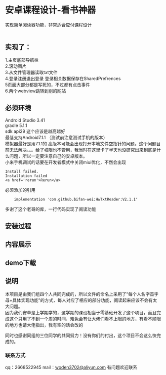 # 安卓课程设计-看书神器
实现简单阅读器功能，非常适合应付课程设计
<br/><br/>
## 实现了：
1.主页底部导航栏<br/>
2.滚动图片<br/>
3.从文件管理器读取txt文件<br/>
4.登录注册退出登录 登录相关数据保存在SharedPrefrences<br/>
5页面大部分都是写死的，不过都有点击事件<br/>
6.两个webview跳转到别的网站<br/>

## 必须环境
Android Studio 3.41<br/>
gradle 5.1.1<br/>
sdk api29 这个应该是越高越好<br/>
最低支持Android7.1.1 （测试前注意测试手机的版本）<br>
模拟器最好是用7.1.1的 高版本可能会出现打开本地文件空指针的问题，这个问题目前无法解决。。。给了权限也不管用，我当时在这里卡了半天也没研究出来到底是什么问题，所以一定要注意自己的安卓版本。<br/>
小米手机调试的话要在开发者模式中关闭miui优化，不然会出现
```
Install failed.
Installation failed
<a href='rerun'>Rerun</a>
```
必须添加的引用
```
    implementation 'com.github.bifan-wei:HwTxtReader:V2.1.1'
```
多谢了这个老哥的库，一行代码实现了阅读功能

## 安装过程



## 内容展示

## demo下载

## 说明
本项目是由我们组四个人共同完成的，所以文件的命名上采用了“每个人名字首字母+具体实现功能”的方式，每人对应了相应的部分功能，阅读起来应该不会有太大问题。<br/>
因为我们安卓是上学期学的，这学期的课设相当于零基础开发了这个项目，而且完成这个只用了不到一个周的时间，难免会有让大佬们看不上眼的地方，有看不顺眼的地方也请大佬指出，我有空的话会改的<br/>

同时也感谢同组的三位同学的共同努力！没有你们的付出，这个项目不会这么快完成的。<br/>

### 联系方式
qq：2668522945
mail：woden3702@aliyun.com
有问题欢迎联系
